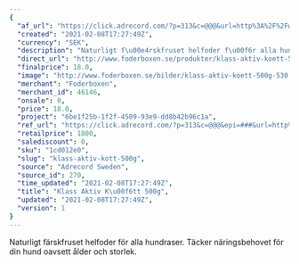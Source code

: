 ```yaml
---
{
  "af_url": "https://click.adrecord.com/?p=313&c=@@@&url=http%3A%2F%2Fwww.foderboxen.se%2Fprodukter%2Fklass-aktiv-koett-500g%2C530",
  "created": "2021-02-08T17:27:49Z",
  "currency": "SEK",
  "description": "Naturligt f\u00e4rskfruset helfoder f\u00f6r alla hundraser. T\u00e4cker n\u00e4ringsbehovet f\u00f6r din hund oavsett \u00e5lder och storlek.",
  "direct_url": "http://www.foderboxen.se/produkter/klass-aktiv-koett-500g,530",
  "finalprice": 18.0,
  "image": "http://www.foderboxen.se/bilder/klass-aktiv-koett-500g-530.png",
  "merchant": "Foderboxen",
  "merchant_id": 46146,
  "onsale": 0,
  "price": 18.0,
  "project": "6be1f25b-1f2f-4509-93e9-dd8b42b96c1a",
  "ref_url": "https://click.adrecord.com/?p=313&c=@@@&epi=###&url=http%3A%2F%2Fwww.foderboxen.se%2Fprodukter%2Fklass-aktiv-koett-500g%2C530",
  "retailprice": 1800,
  "salediscount": 0,
  "sku": "1cd012e0",
  "slug": "klass-aktiv-kott-500g",
  "source": "Adrecord Sweden",
  "source_id": 270,
  "time_updated": "2021-02-08T17:27:49Z",
  "title": "Klass Aktiv K\u00f6tt 500g",
  "updated": "2021-02-08T17:27:49Z",
  "version": 1
}
---
```


<p>Naturligt färskfruset helfoder för alla hundraser. Täcker näringsbehovet för din hund oavsett ålder och storlek.</p>
